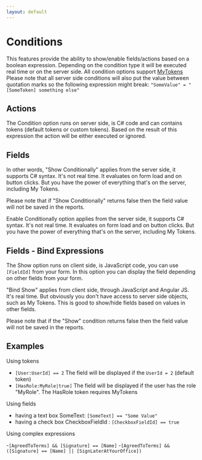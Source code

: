 ```yaml
---
layout: default
---
```

# Conditions

This features provide the ability to show/enable fields/actions based on a boolean expression. Depending on the condition type it will be executed real time or on the server side. All condition options support [MyTokens](http://www.dnnsharp.com/dnn/modules/my-custom-tokens)
Please note that all server side conditions will also put the value between quotation marks so the following expression might break:
`"SomeValue" = "[SomeToken] something else"`

## Actions

The Condition option runs on server side, is C# code and can contains tokens (default tokens or custom tokens). Based on the result of this expression the action will be either executed or ignored.

## Fields

In other words, "Show Conditionally" applies from the server side, it supports C# syntax. It's not real time. It evaluates on form load and on button clicks. But you have the power of everything that's on the server, including My Tokens.     

Please note that if "Show Conditionally" returns false then the field value will not be saved in the reports.

Enable Conditionally option applies from the server side, it supports C# syntax. It's not real time. It evaluates on form load and on button clicks. But you have the power of everything that's on the server, including My Tokens.

## Fields - Bind Expressions

The Show option runs on client side, is JavaScript code, you can use `[FieldId]` from your form. In this option you can display the field depending on other fields from your form.

"Bind Show" applies from client side, through JavaScript and Angular JS. It's real time. But obviously you don't have access to server side objects, such as My Tokens. This is good to show/hide fields based on values in other fields.

Please note that if the "Show" condition returns false then the field value will not be saved in the reports.

## Examples

Using tokens

- `[User:UserId] == 2`  The field will be displayed if the `UserId = 2` (default token)
- `[HasRole:MyRole|true]` The field will be displayed if the user has the role "MyRole". The HasRole token requires MyTokens

Using fields

- having a text box SomeText: `[SomeText] == "Some Value"`
- having a check box CheckboxFieldId : `[CheckboxFieldId] == true`

Using complex expressions

-`[AgreedToTerms] && [Signature] == [Name]`
-`[AgreedToTerms] && ([Signature] == [Name] || [SignLaterAtYourOffice])`